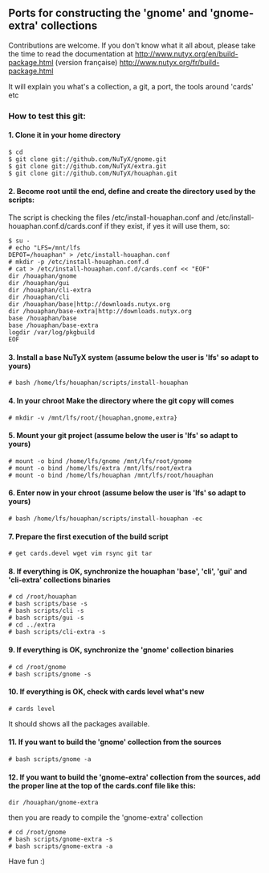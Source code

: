 ## Ports for constructing the 'gnome' and 'gnome-extra' collections

Contributions are welcome. If you don't know what it all about, please take the time to read the documentation at
http://www.nutyx.org/en/build-package.html
(version française)
http://www.nutyx.org/fr/build-package.html

It will explain you what's a collection, a git, a port, the tools around 'cards' etc

### How to test this git:

#### 1. Clone it in your home directory

    $ cd
    $ git clone git://github.com/NuTyX/gnome.git
    $ git clone git://github.com/NuTyX/extra.git
    $ git clone git://github.com/NuTyX/houaphan.git

#### 2. Become root until the end, define and create the directory used by the scripts:

 The script is checking the files /etc/install-houaphan.conf and /etc/install-houaphan.conf.d/cards.conf if they exist, if yes it will use them, so:

    $ su -
    # echo "LFS=/mnt/lfs
    DEPOT=/houaphan" > /etc/install-houaphan.conf
    # mkdir -p /etc/install-houaphan.conf.d
    # cat > /etc/install-houaphan.conf.d/cards.conf << "EOF"
    dir /houaphan/gnome
    dir /houaphan/gui
    dir /houaphan/cli-extra
    dir /houaphan/cli
    dir /houaphan/base|http://downloads.nutyx.org
    dir /houaphan/base-extra|http://downloads.nutyx.org
    base /houaphan/base
    base /houaphan/base-extra
    logdir /var/log/pkgbuild
    EOF

#### 3. Install a base NuTyX system (assume below the user is 'lfs' so adapt to yours)

    # bash /home/lfs/houaphan/scripts/install-houaphan

#### 4. In your chroot Make the directory where the git copy will comes

    # mkdir -v /mnt/lfs/root/{houaphan,gnome,extra}

#### 5. Mount your git project (assume below the user is 'lfs' so adapt to yours)

    # mount -o bind /home/lfs/gnome /mnt/lfs/root/gnome
    # mount -o bind /home/lfs/extra /mnt/lfs/root/extra
    # mount -o bind /home/lfs/houaphan /mnt/lfs/root/houaphan

#### 6. Enter now in your chroot (assume below the user is 'lfs' so adapt to yours)

    # bash /home/lfs/houaphan/scripts/install-houaphan -ec

#### 7. Prepare the first execution of the build script

    # get cards.devel wget vim rsync git tar
 
#### 8. If everything is OK, synchronize the  houaphan 'base', 'cli', 'gui' and 'cli-extra' collections binaries

    # cd /root/houaphan
    # bash scripts/base -s
    # bash scripts/cli -s
    # bash scripts/gui -s
    # cd ../extra
    # bash scripts/cli-extra -s
    
#### 9. If everything is OK, synchronize the 'gnome' collection binaries 

    # cd /root/gnome
    # bash scripts/gnome -s

#### 10. If everything is OK, check with cards level what's new

    # cards level

 It should shows all the packages available.

#### 11. If you want to build the 'gnome' collection from the sources

    # bash scripts/gnome -a

#### 12. If you want to build the 'gnome-extra' collection from the sources, add the proper line at the top of the cards.conf file like this:

    dir /houaphan/gnome-extra

 then you are ready to compile the 'gnome-extra' collection

    # cd /root/gnome
    # bash scripts/gnome-extra -s
    # bash scripts/gnome-extra -a 

Have fun :)
